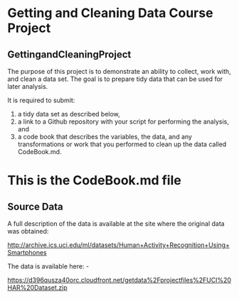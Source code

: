 # Getting and Cleaning Data Course Project
## GettingandCleaningProject


The purpose of this project is to demonstrate an ability to collect, work with, and clean a data set. 
The goal is to prepare tidy data that can be used for later analysis. 

It is required to submit: 
1) a tidy data set as described below, 
2) a link to a Github repository with your script for performing the analysis, and 
3) a code book that describes the variables, the data, and any transformations or work that you performed to clean up the data called CodeBook.md. 

# This is the CodeBook.md file

## Source Data
 A full description of the data is available at the site where the original data was obtained:

http://archive.ics.uci.edu/ml/datasets/Human+Activity+Recognition+Using+Smartphones 

The data is available here: -

https://d396qusza40orc.cloudfront.net/getdata%2Fprojectfiles%2FUCI%20HAR%20Dataset.zip 
